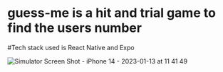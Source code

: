 # guess-me is a hit and trial game to find the users number 
#Tech stack used is React Native and Expo

![Simulator Screen Shot - iPhone 14 - 2023-01-13 at 11 41 49](https://user-images.githubusercontent.com/90272291/212250339-c111726e-29a1-4ac8-b591-86962b6e8792.png)
